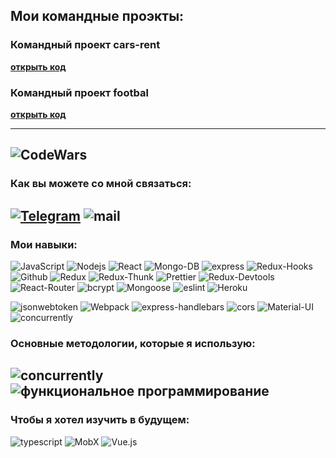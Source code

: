 ## Мои командные проэкты:
### Командный проект cars-rent
**[открыть код](https://github.com/Khatciev/cars_rent)**

### Командный проект footbal
**[открыть код](https://github.com/Khatciev/projekt)**

---
   ![CodeWars](https://www.codewars.com/users/Khatciev/badges/large) 
---
### Как вы можете со мной связаться:
[![Telegram](https://img.shields.io/badge/-Telegram-black?style=for-the-badge&logo=Telegram)](https://t.me/rhxmm)
![mail](https://img.shields.io/badge/Khatsiev-black?style=for-the-badge&logo=Mail.ru)
---
### Мои навыки:

<div>
<img alt="JavaScript" src="https://img.shields.io/badge/-JavaScript-yellow?style=for-the-badge&logo=JavaScript&logoColor=white" />
<img alt="Nodejs" src="https://img.shields.io/badge/-Nodejs-43853d?style=for-the-badge&logo=Node.js&logoColor=white" />
 <img alt="React" src="https://img.shields.io/badge/-React-45b8d8?style=for-the-badge&logo=react&logoColor=white" />
  <img alt="Mongo-DB" src="https://img.shields.io/badge/-Mongo_DB-red?style=for-the-badge&logo=MongoDB&logoColor=black" />
  <img alt="express" src="https://img.shields.io/badge/express-green?style=for-the-badge&logo=express">
  <img alt="Redux-Hooks" src="https://img.shields.io/badge/-React_Hooks-430098?style=for-the-badge&logo=Redux&logoColor=white" />
  <img alt="Github" src="https://img.shields.io/badge/-Github-black?style=for-the-badge&logo=github&logoColor=white" />
  <img alt="Redux" src="https://img.shields.io/badge/-Redux-430098?style=for-the-badge&logo=redux&logoColor=white" />
  <img alt="Redux-Thunk" src="https://img.shields.io/badge/-Redux_Thunk-white?style=for-the-badge&logo=Redux&logoColor=430098" />
  <img alt="Prettier" src="https://img.shields.io/badge/-Prettier-grey?style=for-the-badge&logo=Prettier&logoColor=orange" />
  <img alt="Redux-Devtools" src="https://img.shields.io/badge/redux devtools-430098?style=for-the-badge&logo=redux">
   <img alt="React-Router" src="https://img.shields.io/badge/-React_Router-black?style=for-the-badge&logo=react-router&logoColor=orange" />
  <img alt="bcrypt" src="https://img.shields.io/badge/bcrypt-green?style=for-the-badge&logo">
  <img alt="Mongoose" src="https://img.shields.io/badge/mongoose-green?style=for-the-badge&logo=mongoose">
  <img alt="eslint" src="https://img.shields.io/badge/eslint-blue?style=for-the-badge&logo=eslint">
  <img alt="Heroku" src="https://img.shields.io/badge/-Heroku-764ABC?style=for-the-badge&logo=heroku&logoColor=white" />
</div>

![jsonwebtoken](https://img.shields.io/badge/-jsonwebtoken-red?style=for-the-badge)
![Webpack](https://img.shields.io/badge/-Webpack-blue?style=for-the-badge)
![express-handlebars](https://img.shields.io/badge/-express--handlebars-red?style=for-the-badge)
![cors](https://img.shields.io/badge/-cors-pink?style=for-the-badge)
![Material-UI](https://img.shields.io/badge/-Materilal--UI-blue?style=for-the-badge)
![concurrently](https://img.shields.io/badge/-concurrently-black?style=for-the-badge)

### Основные методологии, которые я использую:
![concurrently](https://img.shields.io/badge/-MVC-black?style=for-the-badge)
![функциональное программирование](https://img.shields.io/badge/-функциональное--программирование-black?style=for-the-badge)
---
### Чтобы я хотел изучить  в будущем:
![typescript](https://img.shields.io/badge/-typescript-blue?style=for-the-badge)
![MobX](https://img.shields.io/badge/-MobX-turquoise?style=for-the-badge)
![Vue.js](https://img.shields.io/badge/-Vue.js-green?style=for-the-badge)

